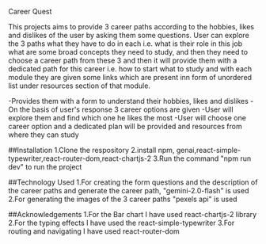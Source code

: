 Career Quest

This projects aims to provide 3 career paths according to the hobbies, likes and dislikes of the user by asking them some questions.
User can explore the 3 paths what they have to do in each i.e. what is their role in this job what are some broad concepts they need to study,
and then they need to choose a career path from these 3 and then it will provide them with a dedicated path for this career i.e. how to start 
what to study and with each module they are given some links which are present inn form of unordered list under resources section of that module.

-Provides them with a form to understand their hobbies, likes and dislikes
-On the basis of user's response 3 career options are given
-User will explore them and find which one he likes the most
-User will choose one career option and a dedicated plan will be provided and resources from where they can study

##Installation
1.Clone the respository
2.install npm, genai,react-simple-typewriter,react-router-dom,react-chartjs-2
3.Run the command "npm run dev" to run the project

##Technology Used
1.For creating the form questions and the description of the career paths and generate the career path, "gemini-2.0-flash" is used
2.For generating the images of the 3 career paths "pexels api" is used

##Acknowledgements
1.For the Bar chart I have used react-chartjs-2 library
2.For the typing effects I have used the react-simple-typewriter
3.For routing and navigating I have used react-router-dom
